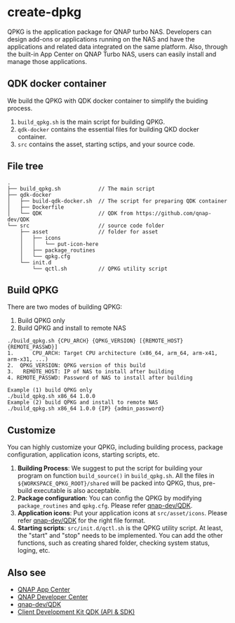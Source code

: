 # create-dpkg
QPKG is the application package for QNAP turbo NAS. Developers can design add-ons or applications running on the NAS and have the applications and related data integrated on the same platform. Also, through the built-in App Center on QNAP Turbo NAS, users can easily install and manage those applications.

## QDK docker container
We build the QPKG with QDK docker container to simplify the buiding process. 

1. `build_qpkg.sh` is the main script for building QPKG.
2. `qdk-docker` contains the essential files for building QKD docker container.
3. `src` contains the asset, starting sctips, and your source code.

## File tree
```
.
├── build_qpkg.sh            // The main script
├── qdk-docker
│   ├── build-qdk-docker.sh  // The script for preparing QDK container
│   ├── Dockerfile
│   └── QDK                  // QDK from https://github.com/qnap-dev/QDK
└── src                      // source code folder
    ├── asset                // folder for asset
    │   ├── icons
    │   │   └── put-icon-here
    │   ├── package_routines
    │   └── qpkg.cfg
    └── init.d
        └── qctl.sh          // QPKG utility script
```

## Build QPKG
There are two modes of building QPKG:
1. Build QPKG only
2. Build QPKG and install to remote NAS
```
./build_qpkg.sh {CPU_ARCH} {QPKG_VERSION} [{REMOTE_HOST} {REMOTE_PASSWD}]
1.      CPU_ARCH: Target CPU architecture (x86_64, arm_64, arm-x41, arm-x31, ...)
2.  QPKG_VERSION: QPKG version of this build
3.   REMOTE_HOST: IP of NAS to install after building
4. REMOTE_PASSWD: Password of NAS to install after building

Example (1) build QPKG only
./build_qpkg.sh x86_64 1.0.0
Example (2) build QPKG and install to remote NAS
./build_qpkg.sh x86_64 1.0.0 {IP} {admin_password}
```

## Customize
You can highly customize your QPKG, including building process, package configuration, application icons, starting scripts, etc.

1. **Building Process**: We suggest to put the script for building your program on function `build_source()` in `build_qpkg.sh`. All the files in `${WORKSPACE_QPKG_ROOT}/shared` will be packed into QPKG, thus, pre-build executable is also acceptable.
2. **Package configuration**: You can config the QPKG by modifying `package_routines` and `qpkg.cfg`. Please refer [qnap-dev/QDK](https://github.com/qnap-dev/QDK).
3. **Application icons**: Put your application icons at `src/asset/icons`. Please refer [qnap-dev/QDK](https://github.com/qnap-dev/QDK) for the right file format.
4. **Starting scripts**: `src/init.d/qctl.sh` is the QPKG utility script. At least, the "start" and "stop" needs to be implemented. You can add the other functions, such as creating shared folder, checking system status, loging, etc.

## Also see
- [QNAP App Center](https://www.qnap.com/en/app_center/)
- [QNAP Developer Center](https://www.qnap.com/event/dev/en/p_about.php)
- [qnap-dev/QDK](https://github.com/qnap-dev/QDK)
- [Client Development Kit QDK (API & SDK)](https://www.qnap.com/event/dev/en/p_qdk.php)
